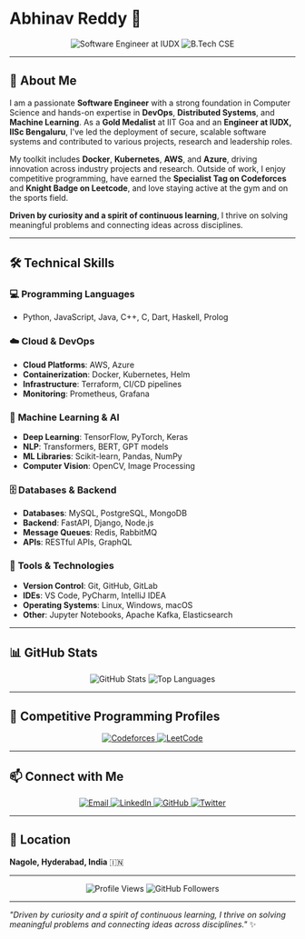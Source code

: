 # Abhinav Reddy 👋

<div align="center">
  <img src="https://img.shields.io/badge/Software%20Engineer-IUDX%20%7C%20IISc%20Bengaluru-blue?style=for-the-badge&logo=github" alt="Software Engineer at IUDX">
  <img src="https://img.shields.io/badge/Computer%20Science-B.Tech-green?style=for-the-badge&logo=university" alt="B.Tech CSE">
</div>

---

## 🚀 About Me

I am a passionate **Software Engineer** with a strong foundation in Computer Science and hands-on expertise in **DevOps**, **Distributed Systems**, and **Machine Learning**. As a **Gold Medalist** at IIT Goa and an **Engineer at IUDX, IISc Bengaluru**, I've led the deployment of secure, scalable software systems and contributed to various projects, research and leadership roles.

My toolkit includes **Docker**, **Kubernetes**, **AWS**, and **Azure**, driving innovation across industry projects and research. Outside of work, I enjoy competitive programming, have earned the **Specialist Tag on Codeforces** and **Knight Badge on Leetcode**, and love staying active at the gym and on the sports field.

**Driven by curiosity and a spirit of continuous learning**, I thrive on solving meaningful problems and connecting ideas across disciplines.

---

## 🛠️ Technical Skills

### 💻 **Programming Languages**
- Python, JavaScript, Java, C++, C, Dart, Haskell, Prolog

### ☁️ **Cloud & DevOps**
- **Cloud Platforms**: AWS, Azure
- **Containerization**: Docker, Kubernetes, Helm
- **Infrastructure**: Terraform, CI/CD pipelines
- **Monitoring**: Prometheus, Grafana

### 🤖 **Machine Learning & AI**
- **Deep Learning**: TensorFlow, PyTorch, Keras
- **NLP**: Transformers, BERT, GPT models
- **ML Libraries**: Scikit-learn, Pandas, NumPy
- **Computer Vision**: OpenCV, Image Processing

### 🗄️ **Databases & Backend**
- **Databases**: MySQL, PostgreSQL, MongoDB
- **Backend**: FastAPI, Django, Node.js
- **Message Queues**: Redis, RabbitMQ
- **APIs**: RESTful APIs, GraphQL

### 🔧 **Tools & Technologies**
- **Version Control**: Git, GitHub, GitLab
- **IDEs**: VS Code, PyCharm, IntelliJ IDEA
- **Operating Systems**: Linux, Windows, macOS
- **Other**: Jupyter Notebooks, Apache Kafka, Elasticsearch

---

## 📊 GitHub Stats

<div align="center">
  <img src="https://github-readme-stats.vercel.app/api?username=16AbhinavReddy&show_icons=true&theme=dark&hide_border=true&count_private=true" alt="GitHub Stats">
  <img src="https://github-readme-stats.vercel.app/api/top-langs/?username=16AbhinavReddy&layout=compact&theme=dark&hide_border=true" alt="Top Languages">
</div>

---

## 🏅 Competitive Programming Profiles

<div align="center">
  <a href="https://codeforces.com/profile/16AbhinavReddy">
    <img src="https://img.shields.io/badge/Codeforces-16AbhinavReddy-blue?style=for-the-badge&logo=codeforces" alt="Codeforces">
  </a>
  <a href="https://leetcode.com/16AbhinavReddy/">
    <img src="https://img.shields.io/badge/LeetCode-16AbhinavReddy-orange?style=for-the-badge&logo=leetcode" alt="LeetCode">
  </a>
</div>

---

## 📫 Connect with Me

<div align="center">
  <a href="mailto:abhinavreddygutha@gmail.com">
    <img src="https://img.shields.io/badge/Email-abhinavreddygutha@gmail.com-red?style=for-the-badge&logo=gmail" alt="Email">
  </a>
  <a href="https://www.linkedin.com/in/abhinav-reddy-gutha/">
    <img src="https://img.shields.io/badge/LinkedIn-Abhinav%20Reddy-blue?style=for-the-badge&logo=linkedin" alt="LinkedIn">
  </a>
  <a href="https://github.com/16AbhinavReddy">
    <img src="https://img.shields.io/badge/GitHub-16AbhinavReddy-black?style=for-the-badge&logo=github" alt="GitHub">
  </a>
  <a href="https://twitter.com/16AbhinavReddy">
    <img src="https://img.shields.io/badge/Twitter-16AbhinavReddy-blue?style=for-the-badge&logo=twitter" alt="Twitter">
  </a>
</div>

---

## 📍 Location

**Nagole, Hyderabad, India** 🇮🇳

---

<div align="center">
  <img src="https://komarev.com/ghpvc/?username=16AbhinavReddy&label=Profile%20views&color=0e75b6&style=flat" alt="Profile Views">
  <img src="https://img.shields.io/github/followers/16AbhinavReddy?label=Followers&style=social" alt="GitHub Followers">
</div>

---

*"Driven by curiosity and a spirit of continuous learning, I thrive on solving meaningful problems and connecting ideas across disciplines."* ✨
